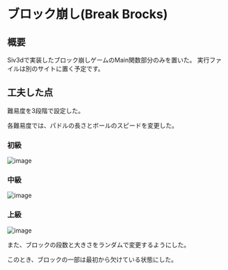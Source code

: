 # ブロック崩し(Break Brocks)
## 概要
Siv3dで実装したブロック崩しゲームのMain関数部分のみを置いた。
実行ファイルは別のサイトに置く予定です。

## 工夫した点
難易度を3段階で設定した。

各難易度では、パドルの長さとボールのスピードを変更した。
### 初級
![image](https://github.com/frei-u/Break_Blocks/assets/85539041/0c27616d-081f-48c3-9874-1554255ab00f)

### 中級
![image](https://github.com/frei-u/Break_Blocks/assets/85539041/af359f5d-2c13-43fd-ac11-6df8a5d8b225)

### 上級
![image](https://github.com/frei-u/Break_Blocks/assets/85539041/9cb570e9-842c-451d-884d-751ac109e564)


また、ブロックの段数と大きさをランダムで変更するようにした。

このとき、ブロックの一部は最初から欠けている状態にした。
